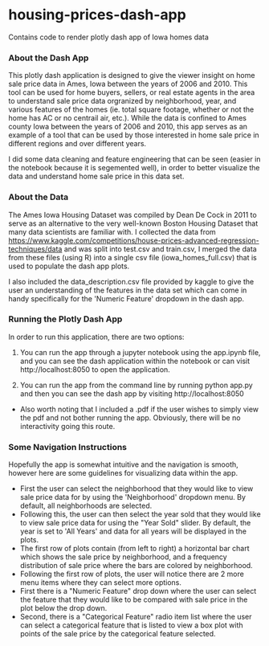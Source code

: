 # housing-prices-dash-app
Contains code to render plotly dash app of Iowa homes data

### About the Dash App

This plotly dash application is designed to give the viewer insight on home sale price data in Ames, Iowa between the years of 2006 and 2010. This tool can be used for home buyers, sellers, or real estate agents in the area to understand sale price data orgranized by neighborhood, year, and various features of the homes (ie. total square footage, whether or not the home has AC or no centrail air, etc.). While the data is confined to Ames county Iowa between the years of 2006 and 2010, this app serves as an example of a tool that can be used by those interested in home sale price in different regions and over different years.

I did some data cleaning and feature engineering that can be seen (easier in the notebook because it is segemented well), in order to better visualize the data and understand home sale price in this data set.

### About the Data

The Ames Iowa Housing Dataset was compiled by Dean De Cock in 2011 to serve as an alternative to the very well-known Boston Housing Dataset that many data scientists are familiar with. I collected the data from https://www.kaggle.com/competitions/house-prices-advanced-regression-techniques/data and was split into test.csv and train.csv, I merged the data from these files (using R) into a single csv file (iowa_homes_full.csv) that is used to populate the dash app plots.

I also included the data_description.csv file provided by kaggle to give the user an understanding of the features in the data set which can come in handy specifically for the 'Numeric Feature' dropdown in the dash app.

### Running the Plotly Dash App

In order to run this application, there are two options:

1) You can run the app through a jupyter notebook using the app.ipynb file, and you can see the dash application within the notebook or can visit http://localhost:8050 to open the application.

2) You can run the app from the command line by running python app.py and then you can see the dash app by visiting http://localhost:8050

* Also worth noting that I included a .pdf if the user wishes to simply view the pdf and not bother running the app. Obviously, there will be no interactivity going this route.

### Some Navigation Instructions

Hopefully the app is somewhat intuitive and the navigation is smooth, however here are some guidelines for visualizing data within the app.

* First the user can select the neighborhood that they would like to view sale price data for by using the 'Neighborhood' dropdown menu. By default, all neighborhoods are selected.
* Following this, the user can then select the year sold that they would like to view sale price data for using the "Year Sold" slider. By default, the year is set to 'All Years' and data for all years will be displayed in the plots.
* The first row of plots contain (from left to right) a horizontal bar chart which shows the sale price by neighborhood, and a frequency distribution of sale price where the bars are colored by neighborhood.
* Following the first row of plots, the user will notice there are 2 more menu items where they can select more options.
* First there is a "Numeric Feature" drop down where the user can select the feature that they would like to be compared with sale price in the plot below the drop down.
* Second, there is a "Categorical Feature" radio item list where the user can select a categorical feature that is listed to view a box plot with points of the sale price by the categorical feature selected.
